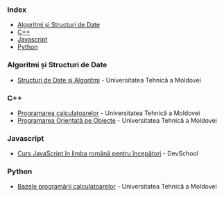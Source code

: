 ### Index

* [Algoritmi și Structuri de Date](#algoritmi-structuri-date)
* [C++](#cpp)
* [Javascript](#javascript)
* [Python](#python)


### <a id="algoritmi-structuri-date"></a>Algoritmi și Structuri de Date

* [Structuri de Date și Algoritmi](https://lectii.utm.md/courses/structuri-de-date-si-algoritmi/) - Universitatea Tehnică a Moldovei


### <a id="cpp"></a>C++

* [Programarea calculatoarelor](https://lectii.utm.md/courses/programarea-calculatoarelor/) - Universitatea Tehnică a Moldovei
* [Programarea Orientată pe Obiecte](https://lectii.utm.md/courses/programarea-orientata-pe-obiecte/) - Universitatea Tehnică a Moldovei


### Javascript

* [Curs JavaScript în limba română pentru începători](https://www.youtube.com/playlist?list=PL7aWL1nkGk0ytE-fV1pApIdKI2ZwIyw-5) - DevSchool


### Python

* [Bazele programării calculatoarelor](https://lectii.utm.md/courses/bazele-programarii-calculatoarelor/) - Universitatea Tehnică a Moldovei

